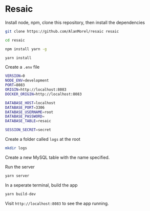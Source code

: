 # Resaic

Install node, npm, clone this repository, then install the dependencies

```sh
git clone https://github.com/AlanMorel/resaic resaic
```

```sh
cd resaic
```

```sh
npm install yarn -g
```

```sh
yarn install
```

Create a `.env` file

```sh
VERSION=0
NODE_ENV=development
PORT=8083
ORIGIN=http://localhost:8083
DOCKER_ORIGIN=http://localhost:8083

DATABASE_HOST=localhost
DATABASE_PORT=3306
DATABASE_USERNAME=root
DATABASE_PASSWORD=
DATABASE_TABLE=resaic

SESSION_SECRET=secret
```

Create a folder called `logs` at the root

```sh
mkdir logs
```

Create a new MySQL table with the name specified.

Run the server

```sh
yarn server
```

In a seperate terminal, build the app

```sh
yarn build-dev
```

Visit `http://localhost:8083` to see the app running.
